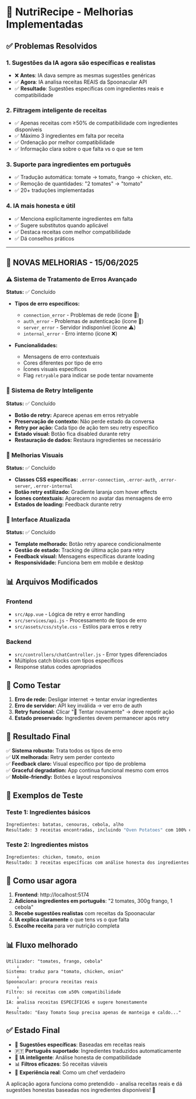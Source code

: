 # 🎉 NutriRecipe - Melhorias Implementadas

## ✅ Problemas Resolvidos

### 1. **Sugestões da IA agora são específicas e realistas**
- ❌ **Antes**: IA dava sempre as mesmas sugestões genéricas
- ✅ **Agora**: IA analisa receitas REAIS da Spoonacular API
- ✅ **Resultado**: Sugestões específicas com ingredientes reais e compatibilidade

### 2. **Filtragem inteligente de receitas**
- ✅ Apenas receitas com ≥50% de compatibilidade com ingredientes disponíveis
- ✅ Máximo 3 ingredientes em falta por receita
- ✅ Ordenação por melhor compatibilidade
- ✅ Informação clara sobre o que falta vs o que se tem

### 3. **Suporte para ingredientes em português**
- ✅ Tradução automática: tomate → tomato, frango → chicken, etc.
- ✅ Remoção de quantidades: "2 tomates" → "tomato"
- ✅ 20+ traduções implementadas

### 4. **IA mais honesta e útil**
- ✅ Menciona explicitamente ingredientes em falta
- ✅ Sugere substitutos quando aplicável
- ✅ Destaca receitas com melhor compatibilidade
- ✅ Dá conselhos práticos

---

## 🔄 NOVAS MELHORIAS - 15/06/2025

### ⚠️ Sistema de Tratamento de Erros Avançado
**Status:** ✅ Concluído

- **Tipos de erro específicos:**
  - `connection_error` - Problemas de rede (ícone 📡)
  - `auth_error` - Problemas de autenticação (ícone 🔐)  
  - `server_error` - Servidor indisponível (ícone ⚠️)
  - `internal_error` - Erro interno (ícone ❌)

- **Funcionalidades:**
  - Mensagens de erro contextuais
  - Cores diferentes por tipo de erro
  - Ícones visuais específicos
  - Flag `retryable` para indicar se pode tentar novamente

### 🔄 Sistema de Retry Inteligente
**Status:** ✅ Concluído

- **Botão de retry:** Aparece apenas em erros retryable
- **Preservação de contexto:** Não perde estado da conversa
- **Retry por ação:** Cada tipo de ação tem seu retry específico
- **Estado visual:** Botão fica disabled durante retry
- **Restauração de dados:** Restaura ingredientes se necessário

### 🎨 Melhorias Visuais
**Status:** ✅ Concluído

- **Classes CSS específicas:** `.error-connection`, `.error-auth`, `.error-server`, `.error-internal`
- **Botão retry estilizado:** Gradiente laranja com hover effects
- **Ícones contextuais:** Aparecem no avatar das mensagens de erro
- **Estados de loading:** Feedback durante retry

### 📱 Interface Atualizada
**Status:** ✅ Concluído

- **Template melhorado:** Botão retry aparece condicionalmente
- **Gestão de estado:** Tracking de última ação para retry
- **Feedback visual:** Mensagens específicas durante loading
- **Responsividade:** Funciona bem em mobile e desktop

## 📊 Arquivos Modificados

### Frontend
- `src/App.vue` - Lógica de retry e error handling
- `src/services/api.js` - Processamento de tipos de erro  
- `src/assets/css/style.css` - Estilos para erros e retry

### Backend
- `src/controllers/chatController.js` - Error types diferenciados
- Múltiplos catch blocks com tipos específicos
- Response status codes apropriados

## 🧪 Como Testar

1. **Erro de rede:** Desligar internet → tentar enviar ingredientes
2. **Erro de servidor:** API key inválida → ver erro de auth
3. **Retry funcional:** Clicar "🔄 Tentar novamente" → deve repetir ação
4. **Estado preservado:** Ingredientes devem permanecer após retry

## 🎯 Resultado Final

✅ **Sistema robusto:** Trata todos os tipos de erro  
✅ **UX melhorada:** Retry sem perder contexto  
✅ **Feedback claro:** Visual específico por tipo de problema  
✅ **Graceful degradation:** App continua funcional mesmo com erros  
✅ **Mobile-friendly:** Botões e layout responsivos

## 🧪 Exemplos de Teste

### Teste 1: Ingredientes básicos
```bash
Ingredientes: batatas, cenouras, cebola, alho
Resultado: 3 receitas encontradas, incluindo "Oven Potatoes" com 100% compatibilidade
```

### Teste 2: Ingredientes mistos  
```bash
Ingredientes: chicken, tomato, onion
Resultado: 3 receitas específicas com análise honesta dos ingredientes em falta
```

## 🎯 Como usar agora

1. **Frontend**: http://localhost:5174
2. **Adiciona ingredientes em português**: "2 tomates, 300g frango, 1 cebola"
3. **Recebe sugestões realistas** com receitas da Spoonacular
4. **IA explica claramente** o que tens vs o que falta
5. **Escolhe receita** para ver nutrição completa

## 📊 Fluxo melhorado

```
Utilizador: "tomates, frango, cebola"
    ↓
Sistema: traduz para "tomato, chicken, onion"
    ↓
Spoonacular: procura receitas reais
    ↓
Filtro: só receitas com ≥50% compatibilidade
    ↓
IA: analisa receitas ESPECÍFICAS e sugere honestamente
    ↓
Resultado: "Easy Tomato Soup precisa apenas de manteiga e caldo..."
```

## ✅ Estado Final

- 🎯 **Sugestões específicas**: Baseadas em receitas reais
- 🇵🇹 **Português suportado**: Ingredientes traduzidos automaticamente  
- 🧠 **IA inteligente**: Análise honesta de compatibilidade
- 📊 **Filtros eficazes**: Só receitas viáveis
- 🍳 **Experiência real**: Como um chef verdadeiro

A aplicação agora funciona como pretendido - analisa receitas reais e dá sugestões honestas baseadas nos ingredientes disponíveis! 🎉
